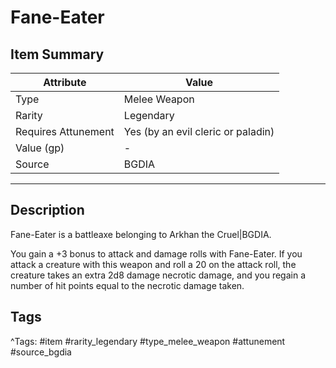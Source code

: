 # Fane-Eater

## Item Summary

| Attribute            | Value                        |
|----------------------|------------------------------|
| Type                 | Melee Weapon |
| Rarity               | Legendary             |
| Requires Attunement  | Yes (by an evil cleric or paladin)                |
| Value (gp)           | -    |
| Source               | BGDIA |

---

## Description

Fane-Eater is a battleaxe belonging to Arkhan the Cruel|BGDIA.

You gain a +3 bonus to attack and damage rolls with Fane-Eater. If you attack a creature with this weapon and roll a 20 on the attack roll, the creature takes an extra 2d8 damage necrotic damage, and you regain a number of hit points equal to the necrotic damage taken.

## Tags

^Tags: #item #rarity_legendary #type_melee_weapon #attunement #source_bgdia